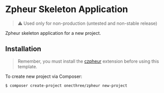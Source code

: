# Zpheur Skeleton Application
> ⚠️ Used only for non-production (untested and non-stable release)
 
Zpheur skeleton application for a new project.

## Installation
> Remember, you must install the [czpheur](https://github.com/onecthree/czpheur) extension before using this template.

To create new project via Composer:
```bash
$ composer create-project onecthree/zpheur new-project
```